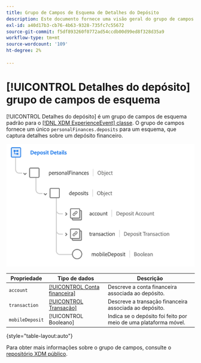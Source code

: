 ```yaml
---
title: Grupo de Campos de Esquema de Detalhes do Depósito
description: Este documento fornece uma visão geral do grupo de campos de esquema Detalhes do depósito.
exl-id: a40d17b3-cb76-4b63-9328-735fc7c55672
source-git-commit: f5df893260f0772ad54ccdb00d99ed8f328d35a9
workflow-type: tm+mt
source-wordcount: '109'
ht-degree: 2%

---
```


# [!UICONTROL Detalhes do depósito] grupo de campos de esquema

[!UICONTROL Detalhes do depósito] é um grupo de campos de esquema padrão para o [[!DNL XDM ExperienceEvent] classe](../../classes/experienceevent.md). O grupo de campos fornece um único `personalFinances.deposits` para um esquema, que captura detalhes sobre um depósito financeiro.

![](../../images/field-groups/deposit-details.png)

| Propriedade | Tipo de dados | Descrição |
| --- | --- | --- |
| `account` | [[!UICONTROL Conta financeira]](../../data-types/financial-account.md) | Descreve a conta financeira associada ao depósito. |
| `transaction` | [[!UICONTROL Transação]](../../data-types/transaction.md) | Descreve a transação financeira associada ao depósito. |
| `mobileDeposit` | [!UICONTROL Booleano] | Indica se o depósito foi feito por meio de uma plataforma móvel. |

{style="table-layout:auto"}

Para obter mais informações sobre o grupo de campos, consulte o [repositório XDM público](https://github.com/adobe/xdm/blob/master/docs/reference/fieldgroups/experience-event/industry-verticals/experienceevent-deposit-details.schema.json).
